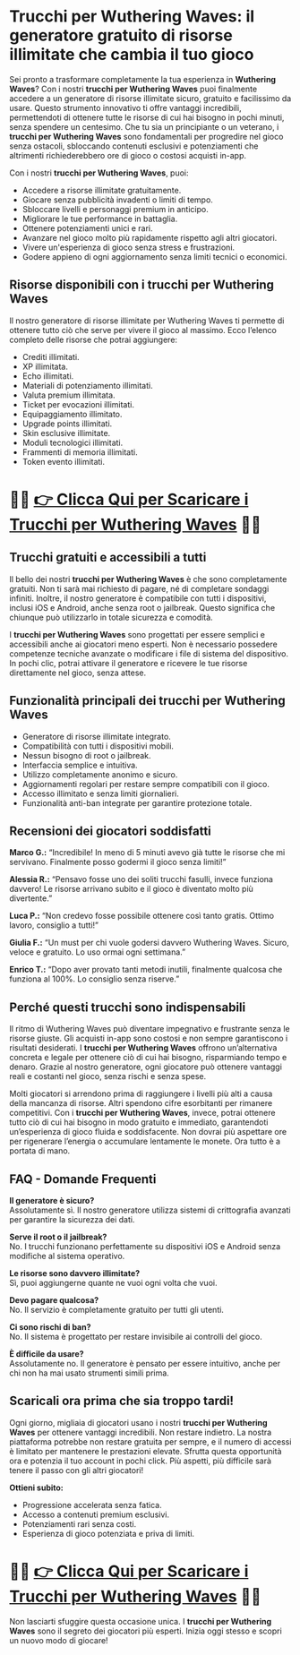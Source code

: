 <h1>Trucchi per Wuthering Waves: il generatore gratuito di risorse illimitate che cambia il tuo gioco</h1>

<p>Sei pronto a trasformare completamente la tua esperienza in <strong>Wuthering Waves</strong>? Con i nostri <strong>trucchi per Wuthering Waves</strong> puoi finalmente accedere a un generatore di risorse illimitate sicuro, gratuito e facilissimo da usare. Questo strumento innovativo ti offre vantaggi incredibili, permettendoti di ottenere tutte le risorse di cui hai bisogno in pochi minuti, senza spendere un centesimo. Che tu sia un principiante o un veterano, i <strong>trucchi per Wuthering Waves</strong> sono fondamentali per progredire nel gioco senza ostacoli, sbloccando contenuti esclusivi e potenziamenti che altrimenti richiederebbero ore di gioco o costosi acquisti in-app.</p>

<p>Con i nostri <strong>trucchi per Wuthering Waves</strong>, puoi:</p>
<ul>
<li>Accedere a risorse illimitate gratuitamente.</li>
<li>Giocare senza pubblicità invadenti o limiti di tempo.</li>
<li>Sbloccare livelli e personaggi premium in anticipo.</li>
<li>Migliorare le tue performance in battaglia.</li>
<li>Ottenere potenziamenti unici e rari.</li>
<li>Avanzare nel gioco molto più rapidamente rispetto agli altri giocatori.</li>
<li>Vivere un'esperienza di gioco senza stress e frustrazioni.</li>
<li>Godere appieno di ogni aggiornamento senza limiti tecnici o economici.</li>
</ul>

<h2>Risorse disponibili con i trucchi per Wuthering Waves</h2>
<p>Il nostro generatore di risorse illimitate per Wuthering Waves ti permette di ottenere tutto ciò che serve per vivere il gioco al massimo. Ecco l’elenco completo delle risorse che potrai aggiungere:</p>
<ul>
<li>Crediti illimitati.</li>
<li>XP illimitata.</li>
<li>Echo illimitati.</li>
<li>Materiali di potenziamento illimitati.</li>
<li>Valuta premium illimitata.</li>
<li>Ticket per evocazioni illimitati.</li>
<li>Equipaggiamento illimitato.</li>
<li>Upgrade points illimitati.</li>
<li>Skin esclusive illimitate.</li>
<li>Moduli tecnologici illimitati.</li>
<li>Frammenti di memoria illimitati.</li>
<li>Token evento illimitati.</li>
</ul>

# 🔴🔴 **[👉 Clicca Qui per Scaricare i Trucchi per Wuthering Waves](https://tinyurl.com/PolliceGa)** 🔴🔴

<h2>Trucchi gratuiti e accessibili a tutti</h2>
<p>Il bello dei nostri <strong>trucchi per Wuthering Waves</strong> è che sono completamente gratuiti. Non ti sarà mai richiesto di pagare, né di completare sondaggi infiniti. Inoltre, il nostro generatore è compatibile con tutti i dispositivi, inclusi iOS e Android, anche senza root o jailbreak. Questo significa che chiunque può utilizzarlo in totale sicurezza e comodità.</p>

<p>I <strong>trucchi per Wuthering Waves</strong> sono progettati per essere semplici e accessibili anche ai giocatori meno esperti. Non è necessario possedere competenze tecniche avanzate o modificare i file di sistema del dispositivo. In pochi clic, potrai attivare il generatore e ricevere le tue risorse direttamente nel gioco, senza attese.</p>

<h2>Funzionalità principali dei trucchi per Wuthering Waves</h2>
<ul>
<li>Generatore di risorse illimitate integrato.</li>
<li>Compatibilità con tutti i dispositivi mobili.</li>
<li>Nessun bisogno di root o jailbreak.</li>
<li>Interfaccia semplice e intuitiva.</li>
<li>Utilizzo completamente anonimo e sicuro.</li>
<li>Aggiornamenti regolari per restare sempre compatibili con il gioco.</li>
<li>Accesso illimitato e senza limiti giornalieri.</li>
<li>Funzionalità anti-ban integrate per garantire protezione totale.</li>
</ul>

<h2>Recensioni dei giocatori soddisfatti</h2>
<p><strong>Marco G.:</strong> “Incredibile! In meno di 5 minuti avevo già tutte le risorse che mi servivano. Finalmente posso godermi il gioco senza limiti!”</p>
<p><strong>Alessia R.:</strong> “Pensavo fosse uno dei soliti trucchi fasulli, invece funziona davvero! Le risorse arrivano subito e il gioco è diventato molto più divertente.”</p>
<p><strong>Luca P.:</strong> “Non credevo fosse possibile ottenere così tanto gratis. Ottimo lavoro, consiglio a tutti!”</p>
<p><strong>Giulia F.:</strong> “Un must per chi vuole godersi davvero Wuthering Waves. Sicuro, veloce e gratuito. Lo uso ormai ogni settimana.”</p>
<p><strong>Enrico T.:</strong> “Dopo aver provato tanti metodi inutili, finalmente qualcosa che funziona al 100%. Lo consiglio senza riserve.”</p>

<h2>Perché questi trucchi sono indispensabili</h2>
<p>Il ritmo di Wuthering Waves può diventare impegnativo e frustrante senza le risorse giuste. Gli acquisti in-app sono costosi e non sempre garantiscono i risultati desiderati. I <strong>trucchi per Wuthering Waves</strong> offrono un’alternativa concreta e legale per ottenere ciò di cui hai bisogno, risparmiando tempo e denaro. Grazie al nostro generatore, ogni giocatore può ottenere vantaggi reali e costanti nel gioco, senza rischi e senza spese.</p>

<p>Molti giocatori si arrendono prima di raggiungere i livelli più alti a causa della mancanza di risorse. Altri spendono cifre esorbitanti per rimanere competitivi. Con i <strong>trucchi per Wuthering Waves</strong>, invece, potrai ottenere tutto ciò di cui hai bisogno in modo gratuito e immediato, garantendoti un’esperienza di gioco fluida e soddisfacente. Non dovrai più aspettare ore per rigenerare l’energia o accumulare lentamente le monete. Ora tutto è a portata di mano.</p>

<h2>FAQ - Domande Frequenti</h2>
<p><strong>Il generatore è sicuro?</strong><br>Assolutamente sì. Il nostro generatore utilizza sistemi di crittografia avanzati per garantire la sicurezza dei dati.</p>

<p><strong>Serve il root o il jailbreak?</strong><br>No. I trucchi funzionano perfettamente su dispositivi iOS e Android senza modifiche al sistema operativo.</p>

<p><strong>Le risorse sono davvero illimitate?</strong><br>Sì, puoi aggiungerne quante ne vuoi ogni volta che vuoi.</p>

<p><strong>Devo pagare qualcosa?</strong><br>No. Il servizio è completamente gratuito per tutti gli utenti.</p>

<p><strong>Ci sono rischi di ban?</strong><br>No. Il sistema è progettato per restare invisibile ai controlli del gioco.</p>

<p><strong>È difficile da usare?</strong><br>Assolutamente no. Il generatore è pensato per essere intuitivo, anche per chi non ha mai usato strumenti simili prima.</p>

<h2>Scaricali ora prima che sia troppo tardi!</h2>
<p>Ogni giorno, migliaia di giocatori usano i nostri <strong>trucchi per Wuthering Waves</strong> per ottenere vantaggi incredibili. Non restare indietro. La nostra piattaforma potrebbe non restare gratuita per sempre, e il numero di accessi è limitato per mantenere le prestazioni elevate. Sfrutta questa opportunità ora e potenzia il tuo account in pochi click. Più aspetti, più difficile sarà tenere il passo con gli altri giocatori!</p>

<p><strong>Ottieni subito:</strong></p>
<ul>
<li>Progressione accelerata senza fatica.</li>
<li>Accesso a contenuti premium esclusivi.</li>
<li>Potenziamenti rari senza costi.</li>
<li>Esperienza di gioco potenziata e priva di limiti.</li>
</ul>

# 🔴🔴 **[👉 Clicca Qui per Scaricare i Trucchi per Wuthering Waves](https://tinyurl.com/PolliceGa)** 🔴🔴

<p>Non lasciarti sfuggire questa occasione unica. I <strong>trucchi per Wuthering Waves</strong> sono il segreto dei giocatori più esperti. Inizia oggi stesso e scopri un nuovo modo di giocare!</p>
